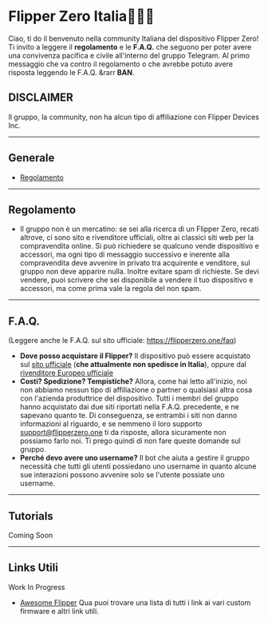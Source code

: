 # Flipper Zero Italia🐬🇮🇹

Ciao, ti do il benvenuto nella community Italiana del dispositivo Flipper Zero!
Ti invito a leggere il **regolamento** e le **F.A.Q.** che seguono per poter avere una convivenza pacifica e civile all'interno del gruppo Telegram. Al primo messaggio che va contro il regolamento o che avrebbe potuto avere risposta leggendo le F.A.Q. &rarr **BAN**.

## DISCLAIMER <!-- omit in toc -->

Il gruppo, la community, non ha alcun tipo di affiliazione con Flipper Devices Inc.

---

## Generale
- [Regolamento](#regolamento)
---

## Regolamento
- Il gruppo non è un mercatino: se sei alla ricerca di un Flipper Zero, recati altrove, ci sono sito e rivenditore ufficiali, oltre ai classici siti web per la compravendita online. Si può richiedere se qualcuno vende dispositivo e accessori, ma ogni tipo di messaggio successivo e inerente alla compravendita deve avvenire in privato tra acquirente e venditore, sul gruppo non deve apparire nulla. Inoltre evitare spam di richieste. Se devi vendere, puoi scrivere che sei disponibile a vendere il tuo dispositivo e accessori, ma come prima vale la regola del non spam.

---

## F.A.Q.
(Leggere anche le F.A.Q. sul sito ufficiale: https://flipperzero.one/faq)
- **Dove posso acquistare il Flipper?** Il dispositivo può essere acquistato sul [sito ufficiale](https://flipperzero.one/) (**che attualmente non spedisce in Italia**), oppure dal [rivenditore Europeo ufficiale](https://lab401.com/)
- **Costi? Spedizione? Tempistiche?** Allora, come hai letto all'inizio, noi non abbiamo nessun tipo di affiliazione o partner o qualsiasi altra cosa con l'azienda produttrice del dispositivo. Tutti i membri del gruppo hanno acquistato dai due siti riportati nella F.A.Q. precedente, e ne sapevano quanto te. Di conseguenza, se entrambi i siti non danno informazioni al riguardo, e se nemmeno il loro supporto support@flipperzero.one ti da risposte, allora sicuramente non possiamo farlo noi. Ti prego quindi di non fare queste domande sul gruppo.
- **Perché devo avere uno username?** Il bot che aiuta a gestire il gruppo necessità che tutti gli utenti possiedano uno username in quanto alcune sue interazioni possono avvenire solo se l'utente possiate uno username.

---

## Tutorials
Coming Soon

---

## Links Utili
Work In Progress
- [Awesome Flipper](https://github.com/djsime1/awesome-flipperzero) Qua puoi trovare una lista di tutti i link ai vari custom firmware e altri link utili.